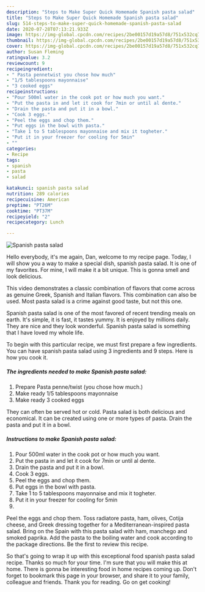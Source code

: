 ```yaml
---
description: "Steps to Make Super Quick Homemade Spanish pasta salad"
title: "Steps to Make Super Quick Homemade Spanish pasta salad"
slug: 514-steps-to-make-super-quick-homemade-spanish-pasta-salad
date: 2020-07-28T07:13:21.933Z
image: https://img-global.cpcdn.com/recipes/2be00157d19a57d8/751x532cq70/spanish-pasta-salad-recipe-main-photo.jpg
thumbnail: https://img-global.cpcdn.com/recipes/2be00157d19a57d8/751x532cq70/spanish-pasta-salad-recipe-main-photo.jpg
cover: https://img-global.cpcdn.com/recipes/2be00157d19a57d8/751x532cq70/spanish-pasta-salad-recipe-main-photo.jpg
author: Susan Fleming
ratingvalue: 3.2
reviewcount: 9
recipeingredient:
- " Pasta pennetwist you chose how much"
- "1/5 tablespoons mayonnaise"
- "3 cooked eggs"
recipeinstructions:
- "Pour 500ml water in the cook pot or how much you want."
- "Put the pasta in and let it cook for 7min or until al dente."
- "Drain the pasta and put it in a bowl."
- "Cook 3 eggs."
- "Peel the eggs and chop them."
- "Put eggs in the bowl with pasta."
- "Take 1 to 5 tablespoons mayonnaise and mix it togheter."
- "Put it in your freezer for cooling for 5min"
- ""
categories:
- Recipe
tags:
- spanish
- pasta
- salad

katakunci: spanish pasta salad 
nutrition: 289 calories
recipecuisine: American
preptime: "PT26M"
cooktime: "PT37M"
recipeyield: "2"
recipecategory: Lunch

---
```



![Spanish pasta salad](https://img-global.cpcdn.com/recipes/2be00157d19a57d8/751x532cq70/spanish-pasta-salad-recipe-main-photo.jpg)

Hello everybody, it's me again, Dan, welcome to my recipe page. Today, I will show you a way to make a special dish, spanish pasta salad. It is one of my favorites. For mine, I will make it a bit unique. This is gonna smell and look delicious.

This video demonstrates a classic combination of flavors that come across as genuine Greek, Spanish and Italian flavors. This combination can also be used. Most pasta salad is a crime against good taste, but not this one.

Spanish pasta salad is one of the most favored of recent trending meals on earth. It's simple, it is fast, it tastes yummy. It is enjoyed by millions daily. They are nice and they look wonderful. Spanish pasta salad is something that I have loved my whole life.


To begin with this particular recipe, we must first prepare a few ingredients. You can have spanish pasta salad using 3 ingredients and 9 steps. Here is how you cook it.

<!--inarticleads1-->

##### The ingredients needed to make Spanish pasta salad:

1. Prepare  Pasta penne/twist (you chose how much.)
1. Make ready 1/5 tablespoons mayonnaise
1. Make ready 3 cooked eggs


They can often be served hot or cold. Pasta salad is both delicious and economical. It can be created using one or more types of pasta. Drain the pasta and put it in a bowl. 

<!--inarticleads2-->

##### Instructions to make Spanish pasta salad:

1. Pour 500ml water in the cook pot or how much you want.
1. Put the pasta in and let it cook for 7min or until al dente.
1. Drain the pasta and put it in a bowl.
1. Cook 3 eggs.
1. Peel the eggs and chop them.
1. Put eggs in the bowl with pasta.
1. Take 1 to 5 tablespoons mayonnaise and mix it togheter.
1. Put it in your freezer for cooling for 5min
1. 


Peel the eggs and chop them. Toss radiatore pasta, ham, olives, Cotija cheese, and Greek dressing together for a Mediterranean-inspired pasta salad. Bring on the Spain with this pasta salad with ham, manchego and smoked paprika. Add the pasta to the boiling water and cook according to the package directions. Be the first to review this recipe. 

So that's going to wrap it up with this exceptional food spanish pasta salad recipe. Thanks so much for your time. I'm sure that you will make this at home. There is gonna be interesting food in home recipes coming up. Don't forget to bookmark this page in your browser, and share it to your family, colleague and friends. Thank you for reading. Go on get cooking!
